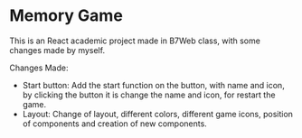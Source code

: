 # Memory Game

This is an React academic project made in B7Web class, with some changes made by myself.

Changes Made:
- Start button: Add the start function on the button, with name and icon, by clicking the button it is change the name and icon, for restart the game.
- Layout: Change of layout, different colors, different game icons, position of components and creation of new components.
